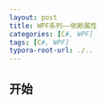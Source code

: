 ```yaml
---
layout: post
title: WPF系列——依赖属性
categories: [C#, WPF]
tags: [C#, WPF]
typora-root-url: ./..
---
```


## 开始

